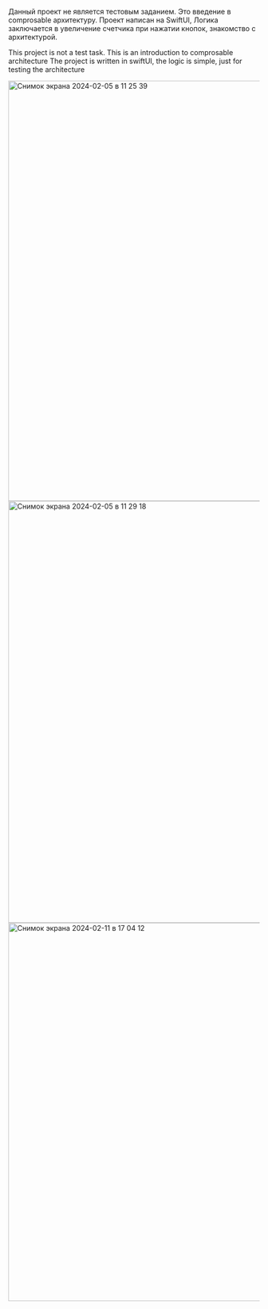 Данный проект не является тестовым заданием. Это введение в comprosable архитектуру.
Проект написан на SwiftUI, Логика заключается в увеличение счетчика при нажатии кнопок, знакомство с архитектурой.

This project is not a test task. This is an introduction to comprosable architecture
Тhe project is written in swiftUI, the logic is simple, just for testing the architecture


<img width="841" alt="Снимок экрана 2024-02-05 в 11 25 39" src="https://github.com/Croleack/startedWithTCA/assets/121854191/23cdb951-32de-4a2a-8699-2eb004b135cb">

<img width="844" alt="Снимок экрана 2024-02-05 в 11 29 18" src="https://github.com/Croleack/startedWithTCA/assets/121854191/3f7f22b8-5f95-49d9-9bef-ca88c7d2e580">
<img width="757" alt="Снимок экрана 2024-02-11 в 17 04 12" src="https://github.com/Croleack/startedWithTCA/assets/121854191/66e0aef8-1e66-438d-a454-f7bab0b0d922">
